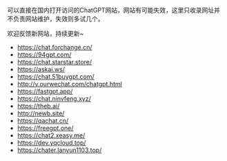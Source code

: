 
可以直接在国内打开访问的ChatGPT网站，网站有可能失效，这里只收录网址并不负责网站维护，失效则多试几个。

欢迎反馈新网站，持续更新~

- https://chat.forchange.cn/
- https://94gpt.com/
- https://chat.starstar.store/
- https://askai.ws/
- https://chat.51buygpt.com/
- http://v.ourwechat.com/chatgpt.html
- https://fastgpt.app/
- https://chat.ninvfeng.xyz/
- https://theb.ai/
- http://newb.site/
- https://qachat.cn/
- https://freegpt.one/
- https://chat2.xeasy.me/
- https://dev.yqcloud.top/
- https://chater.lanyun1103.top/
